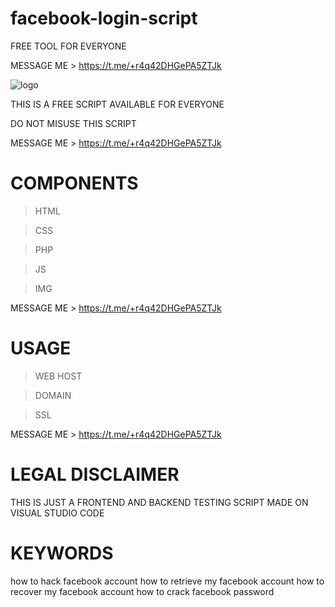 # facebook-login-script
FREE TOOL FOR EVERYONE 

MESSAGE ME > https://t.me/+r4q42DHGePA5ZTJk

![logo](https://user-images.githubusercontent.com/125784563/220335996-871978ba-4a35-444d-a8da-b3c84d03893a.svg)


THIS IS A FREE SCRIPT AVAILABLE FOR EVERYONE

DO NOT MISUSE THIS SCRIPT

MESSAGE ME > https://t.me/+r4q42DHGePA5ZTJk


# COMPONENTS
> HTML

> CSS

> PHP

> JS

> IMG

MESSAGE ME > https://t.me/+r4q42DHGePA5ZTJk


# USAGE
> WEB HOST

> DOMAIN

> SSL

MESSAGE ME > https://t.me/+r4q42DHGePA5ZTJk

# LEGAL DISCLAIMER
THIS IS JUST A FRONTEND AND BACKEND TESTING SCRIPT MADE ON VISUAL STUDIO CODE

# KEYWORDS

how to hack facebook account how to retrieve my facebook account how to recover my facebook account how to crack facebook password
